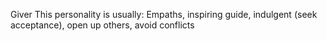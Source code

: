 Giver
This personality is usually:
 Empaths, inspiring guide, indulgent (seek acceptance), open up others, avoid conflicts
